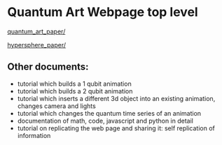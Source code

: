 # Quantum Art Webpage top level






[quantum_art_paper/](quantum_art_paper/)

[hypersphere_paper/](hypersphere_paper/)


## Other documents:

- tutorial which builds a 1 qubit animation 
- tutorial which builds a 2 qubit animation
- tutorial which inserts a different 3d object into an existing animation, changes camera and lights
- tutorial which changes the quantum time series of an animation
- documentation of math, code, javascript and python in detail
- tutorial on replicating the web page and sharing it: self replication of information